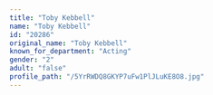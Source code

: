 ```yaml
---
title: "Toby Kebbell"
name: "Toby Kebbell"
id: "20286"
original_name: "Toby Kebbell"
known_for_department: "Acting"
gender: "2"
adult: "false"
profile_path: "/5YrRWDQ8GKYP7uFw1PlJLuKE8O8.jpg"
---
```

